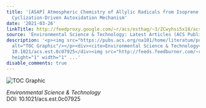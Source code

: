 ```yaml
---
title: '[ASAP] Atmospheric Chemistry of Allylic Radicals from Isoprene: A Successive
  Cyclization-Driven Autoxidation Mechanism'
date: '2021-03-26'
linkTitle: http://feedproxy.google.com/~r/acs/esthag/~3/ZCwyhsi5x18/acs.est.0c07925
source: 'Environmental Science & Technology: Latest Articles (ACS Publications)'
description: '<p><img src="https://pubs.acs.org/na101/home/literatum/publisher/achs/journals/content/esthag/0/esthag.ahead-of-print/acs.est.0c07925/20210326/images/medium/es0c07925_0009.gif"
  alt="TOC Graphic"/></p><div><cite>Environmental Science & Technology</cite></div><div>DOI:
  10.1021/acs.est.0c07925</div><img src="http://feeds.feedburner.com/~r/acs/esthag/~4/ZCwyhsi5x18"
  height="1" width="1" ...'
disable_comments: true
---
```

<p><img src="https://pubs.acs.org/na101/home/literatum/publisher/achs/journals/content/esthag/0/esthag.ahead-of-print/acs.est.0c07925/20210326/images/medium/es0c07925_0009.gif" alt="TOC Graphic"/></p><div><cite>Environmental Science & Technology</cite></div><div>DOI: 10.1021/acs.est.0c07925</div><img src="http://feeds.feedburner.com/~r/acs/esthag/~4/ZCwyhsi5x18" height="1" width="1" ...